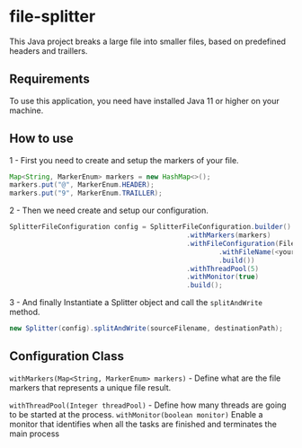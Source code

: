 # file-splitter
This Java project breaks a large file into smaller files, based on predefined headers and traillers.

## Requirements
To use this application, you need have installed Java 11 or higher on your machine.

## How to use

1 - First you need to create and setup the markers of your file.


```java
Map<String, MarkerEnum> markers = new HashMap<>();
markers.put("@", MarkerEnum.HEADER);
markers.put("9", MarkerEnum.TRAILLER);
```



2 - Then we need create and  setup our configuration.

```java
SplitterFileConfiguration config = SplitterFileConfiguration.builder()
											.withMarkers(markers)
											.withFileConfiguration(FileConfiguration.builder()
													.withFileName(<your source file>)
													.build())
											.withThreadPool(5)
											.withMonitor(true)
											.build();
```

3 - And finally Instantiate a Splitter object and call the ``splitAndWrite`` method.

```java
new Splitter(config).splitAndWrite(sourceFilename, destinationPath);
```

## Configuration Class
``withMarkers(Map<String, MarkerEnum> markers)`` - Define what are the file markers that represents a unique file result.

 ``withThreadPool(Integer threadPool)`` - Define how many threads are going to be started at the process.
``withMonitor(boolean monitor)`` Enable a monitor that identifies when all the tasks are finished and terminates the main process